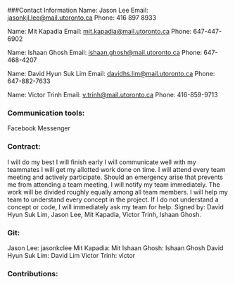 ###Contact Information
Name: Jason Lee
Email: jasonkjl.lee@mail.utoronto.ca
Phone: 416 897 8933

Name: Mit Kapadia
Email: mit.kapadia@mail.utoronto.ca
Phone: 647-447-6902

Name: Ishaan Ghosh
Email: ishaan.ghosh@mail.utoronto.ca
Phone: 647-468-4207

Name: David Hyun Suk Lim
Email: davidhs.lim@mail.utoronto.ca
Phone: 647-882-7633

Name: Victor Trinh
Email: v.trinh@mail.utoronto.ca
Phone: 416-859-9713

### Communication tools:
Facebook Messenger

### Contract:
I will do my best
I will finish early
I will communicate well with my teammates
I will get my allotted work done on time.
I will attend every team meeting and actively participate.
Should an emergency arise that prevents me from attending a team meeting, I will notify my team immediately.
The work will be divided roughly equally among all team members.
I will help my team to understand every concept in the project.
If I do not understand a concept or code, I will immediately ask my team for help.
Signed by: David Hyun Suk Lim, Jason Lee, Mit Kapadia, Victor Trinh, Ishaan Ghosh.


### Git:
Jason Lee: jasonkclee
Mit Kapadia: Mit
Ishaan Ghosh: Ishaan Ghosh
David Hyun Suk Lim: David Lim
Victor Trinh: victor

### Contributions:

